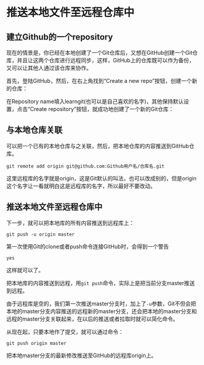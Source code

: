 # 推送本地文件至远程仓库中
## 建立Github的一个repository
现在的情景是，你已经在本地创建了一个Git仓库后，又想在GitHub创建一个Git仓库，并且让这两个仓库进行远程同步，这样，GitHub上的仓库既可以作为备份，又可以让其他人通过该仓库来协作。

首先，登陆GitHub，然后，在右上角找到“Create a new repo”按钮，创建一个新的仓库：

在Repository name填入learngit(也可以是自己喜欢的名字)，其他保持默认设置，点击“Create repository”按钮，就成功地创建了一个新的Git仓库：
## 与本地仓库关联
可以把一个已有的本地仓库与之关联，然后，把本地仓库的内容推送到GitHub仓库。
```
git remote add origin git@github.com:Github用户名/仓库名.git
```
这里远程库的名字就是origin，这是Git默认的叫法，也可以改成别的，但是origin这个名字让一看就明白这是远程库的名字，所以最好不要改动。
## 推送本地文件至远程仓库中
下一步，就可以把本地库的所有内容推送到远程库上：
```
git push -u origin master
```
第一次使用Git的clone或者push命令连接GitHub时，会得到一个警告
```
yes
```
这样就可以了。

把本地库的内容推送到远程，用`git push`命令，实际上是把当前分支master推送到远程。

由于远程库是空的，我们第一次推送master分支时，加上了`-u`参数，Git不但会把本地的master分支内容推送的远程新的master分支，还会把本地的master分支和远程的master分支关联起来，在以后的推送或者拉取时就可以简化命令。

从现在起，只要本地作了提交，就可以通过命令：
```
git push origin master
```
把本地master分支的最新修改推送至GitHub的远程库origin上。